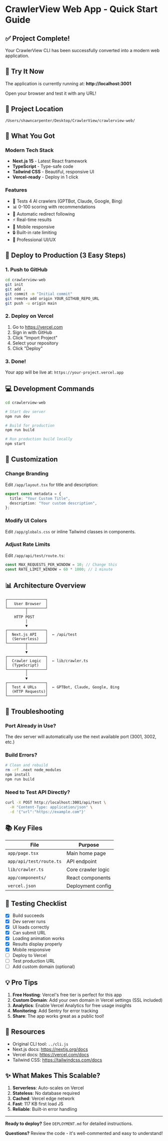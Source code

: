 # CrawlerView Web App - Quick Start Guide

## ✅ Project Complete!

Your CrawlerView CLI has been successfully converted into a modern web application.

## 🚀 Try It Now

The application is currently running at:
**http://localhost:3001**

Open your browser and test it with any URL!

## 📁 Project Location

```
/Users/shawncarpenter/Desktop/CrawlerView/crawlerview-web/
```

## 🎯 What You Got

### Modern Tech Stack
- **Next.js 15** - Latest React framework
- **TypeScript** - Type-safe code
- **Tailwind CSS** - Beautiful, responsive UI
- **Vercel-ready** - Deploy in 1 click

### Features
- 🤖 Tests 4 AI crawlers (GPTBot, Claude, Google, Bing)
- 📊 0-100 scoring with recommendations
- 🔄 Automatic redirect following
- ⚡ Real-time results
- 📱 Mobile responsive
- 🔒 Built-in rate limiting
- 🎨 Professional UI/UX

## 🚢 Deploy to Production (3 Easy Steps)

### 1. Push to GitHub
```bash
cd crawlerview-web
git init
git add .
git commit -m "Initial commit"
git remote add origin YOUR_GITHUB_REPO_URL
git push -u origin main
```

### 2. Deploy on Vercel
1. Go to https://vercel.com
2. Sign in with GitHub
3. Click "Import Project"
4. Select your repository
5. Click "Deploy"

### 3. Done!
Your app will be live at: `https://your-project.vercel.app`

## 💻 Development Commands

```bash
cd crawlerview-web

# Start dev server
npm run dev

# Build for production
npm run build

# Run production build locally
npm start
```

## 🎨 Customization

### Change Branding
Edit `/app/layout.tsx` for title and description:
```typescript
export const metadata = {
  title: "Your Custom Title",
  description: "Your custom description",
};
```

### Modify UI Colors
Edit `/app/globals.css` or inline Tailwind classes in components.

### Adjust Rate Limits
Edit `/app/api/test/route.ts`:
```typescript
const MAX_REQUESTS_PER_WINDOW = 10; // Change this
const RATE_LIMIT_WINDOW = 60 * 1000; // 1 minute
```

## 📊 Architecture Overview

```
┌─────────────────┐
│   User Browser  │
└────────┬────────┘
         │
    HTTP POST
         │
         ▼
┌─────────────────┐
│  Next.js API    │  ← /api/test
│  (Serverless)   │
└────────┬────────┘
         │
         ▼
┌─────────────────┐
│  Crawler Logic  │  ← lib/crawler.ts
│  (TypeScript)   │
└────────┬────────┘
         │
         ▼
┌─────────────────┐
│  Test 4 URLs    │  ← GPTBot, Claude, Google, Bing
│  (HTTP Requests)│
└─────────────────┘
```

## 🔧 Troubleshooting

### Port Already in Use?
The dev server will automatically use the next available port (3001, 3002, etc.)

### Build Errors?
```bash
# Clean and rebuild
rm -rf .next node_modules
npm install
npm run build
```

### Need to Test API Directly?
```bash
curl -X POST http://localhost:3001/api/test \
  -H "Content-Type: application/json" \
  -d '{"url":"https://example.com"}'
```

## 📚 Key Files

| File | Purpose |
|------|---------|
| `app/page.tsx` | Main home page |
| `app/api/test/route.ts` | API endpoint |
| `lib/crawler.ts` | Core crawler logic |
| `app/components/` | React components |
| `vercel.json` | Deployment config |

## 🎯 Testing Checklist

- [x] Build succeeds
- [x] Dev server runs
- [x] UI loads correctly
- [x] Can submit URL
- [x] Loading animation works
- [x] Results display properly
- [x] Mobile responsive
- [ ] Deploy to Vercel
- [ ] Test production URL
- [ ] Add custom domain (optional)

## 💡 Pro Tips

1. **Free Hosting**: Vercel's free tier is perfect for this app
2. **Custom Domain**: Add your own domain in Vercel settings (SSL included)
3. **Analytics**: Enable Vercel Analytics for free usage insights
4. **Monitoring**: Add Sentry for error tracking
5. **Share**: The app works great as a public tool!

## 🔗 Resources

- Original CLI tool: `../cli.js`
- Next.js docs: https://nextjs.org/docs
- Vercel docs: https://vercel.com/docs
- Tailwind CSS: https://tailwindcss.com/docs

## ✨ What Makes This Scalable?

1. **Serverless**: Auto-scales on Vercel
2. **Stateless**: No database required
3. **Cached**: Vercel edge network
4. **Fast**: 117 KB first load JS
5. **Reliable**: Built-in error handling

---

**Ready to deploy?** See `DEPLOYMENT.md` for detailed instructions.

**Questions?** Review the code - it's well-commented and easy to understand!
